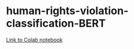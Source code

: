 # human-rights-violation-classification-BERT

[Link to Colab notebook](https://colab.research.google.com/drive/1IHPpRBkDcmyKopHJzjEU3ZPs-p93HEWQ?usp=sharing)
